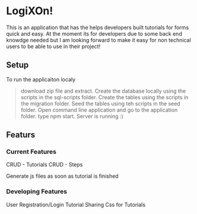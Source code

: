 # LogiXOn!

This is an application that has the helps developers built tutorials for forms quick and easy. At the moment its for developers due to some back end knowdge needed but I am looking forward to make it easy for non technical users to be able to use in their project! 

## Setup

To run the applicaiton localy 

> download zip file and extract. 
> Create the database locally using the scripts in the sql-scripts folder.
> Create the tables using the scripts in the migration folder.
> Seed the tables using teh scripts in the seed folder.
> Open command line application and go to the application folder.
> type npm start.
> Server is running :) 

## Featurs

### Current Features

CRUD - Tutorials
CRUD - Steps

Generate js files as soon as tutorial is finished

### Developing Features

User Registration/Login
Tutorial Sharing
Css for Tutorials

